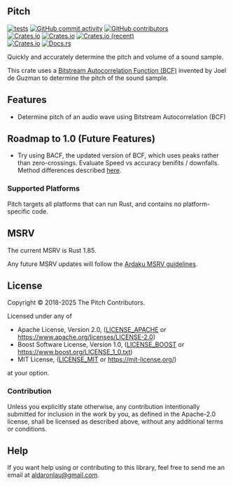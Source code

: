 ## Pitch

[![tests](https://github.com/NibbleRealm/pitch/actions/workflows/ci.yml/badge.svg)](https://github.com/NibbleRealm/pitch/actions/workflows/ci.yml)
[![GitHub commit activity](https://img.shields.io/github/commit-activity/y/NibbleRealm/pitch)](https://github.com/NibbleRealm/pitch)
[![GitHub contributors](https://img.shields.io/github/contributors/NibbleRealm/pitch)](https://github.com/NibbleRealm/pitch/graphs/contributors)  
[![Crates.io](https://img.shields.io/crates/v/p-chan)](https://crates.io/crates/pitch)
[![Crates.io](https://img.shields.io/crates/d/p-chan)](https://crates.io/crates/pitch)
[![Crates.io (recent)](https://img.shields.io/crates/dr/p-chan)](https://crates.io/crates/pitch)  
[![Crates.io](https://img.shields.io/crates/l/p-chan)](https://github.com/search?q=repo%3ANibbleRealm%2Fpitch+path%3A**%2FLICENSE*&type=code)
[![Docs.rs](https://docs.rs/pitch/badge.svg)](https://docs.rs/pitch/)

Quickly and accurately determine the pitch and volume of a sound sample.

This crate uses a [Bitstream Autocorrelation Function (BCF)] invented by Joel de
Guzman to determine the pitch of the sound sample.

## Features

 - Determine pitch of an audio wave using Bitstream Autocorrelation (BCF)

## Roadmap to 1.0 (Future Features)

 - Try using BACF, the updated version of BCF, which uses peaks rather than
zero-crossings.  Evaluate Speed vs accuracy benifits / downfalls.  Method
differences described [here].

### Supported Platforms

Pitch targets all platforms that can run Rust, and contains no platform-specific
code.

## MSRV

The current MSRV is Rust 1.85.

Any future MSRV updates will follow the [Ardaku MSRV guidelines].

## License

Copyright © 2018-2025 The Pitch Contributors.

Licensed under any of
 - Apache License, Version 2.0, ([LICENSE\_APACHE] or
   <https://www.apache.org/licenses/LICENSE-2.0>)
 - Boost Software License, Version 1.0, ([LICENSE\_BOOST] or
   <https://www.boost.org/LICENSE_1_0.txt>)
 - MIT License, ([LICENSE\_MIT] or <https://mit-license.org/>)

at your option.

### Contribution

Unless you explicitly state otherwise, any contribution intentionally submitted
for inclusion in the work by you, as defined in the Apache-2.0 license, shall be
licensed as described above, without any additional terms or conditions.

## Help

If you want help using or contributing to this library, feel free to send me an
email at <aldaronlau@gmail.com>.

[LICENSE\_APACHE]: https://github.com/NibbleRealm/pitch/blob/v0/LICENSE_APACHE
[LICENSE\_MIT]: https://github.com/NibbleRealm/pitch/blob/v0/LICENSE_MIT
[LICENSE\_BOOST]: https://github.com/NibbleRealm/pitch/blob/v0/LICENSE_BOOST
[Ardaku MSRV guidelines]: https://github.com/ardaku/.github/blob/v1/profile/MSRV.md
[here]: http://www.cycfi.com/2018/04/fast-and-efficient-pitch-detection-bliss/
[Bitstream Autocorrelation Function (BCF)]: http://www.cycfi.com/2018/03/fast-and-efficient-pitch-detection-bitstream-autocorrelation/
